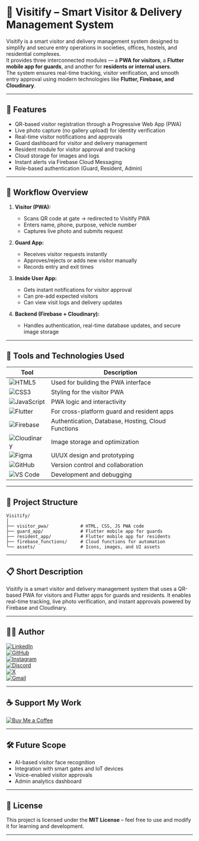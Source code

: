 
# 🏡 Visitify – Smart Visitor & Delivery Management System

Visitify is a smart visitor and delivery management system designed to simplify and secure entry operations in societies, offices, hostels, and residential complexes.  
It provides three interconnected modules — a **PWA for visitors**, a **Flutter mobile app for guards**, and another for **residents or internal users**.  
The system ensures real-time tracking, visitor verification, and smooth entry approval using modern technologies like **Flutter, Firebase, and Cloudinary**.

---

## 🚀 Features

- QR-based visitor registration through a Progressive Web App (PWA)  
- Live photo capture (no gallery upload) for identity verification  
- Real-time visitor notifications and approvals  
- Guard dashboard for visitor and delivery management  
- Resident module for visitor approval and tracking  
- Cloud storage for images and logs  
- Instant alerts via Firebase Cloud Messaging  
- Role-based authentication (Guard, Resident, Admin)  

---

## 🧭 Workflow Overview

1. **Visitor (PWA):**
   - Scans QR code at gate → redirected to Visitify PWA  
   - Enters name, phone, purpose, vehicle number  
   - Captures live photo and submits request  

2. **Guard App:**
   - Receives visitor requests instantly  
   - Approves/rejects or adds new visitor manually  
   - Records entry and exit times  

3. **Inside User App:**
   - Gets instant notifications for visitor approval  
   - Can pre-add expected visitors  
   - Can view visit logs and delivery updates  

4. **Backend (Firebase + Cloudinary):**
   - Handles authentication, real-time database updates, and secure image storage  

---

## 🧰 Tools and Technologies Used

| Tool | Description |
|------|--------------|
| ![HTML5](https://img.shields.io/badge/HTML5-E34F26?style=for-the-badge&logo=html5&logoColor=white) | Used for building the PWA interface |
| ![CSS3](https://img.shields.io/badge/CSS3-1572B6?style=for-the-badge&logo=css3&logoColor=white) | Styling for the visitor PWA |
| ![JavaScript](https://img.shields.io/badge/JavaScript-F7DF1E?style=for-the-badge&logo=javascript&logoColor=black) | PWA logic and interactivity |
| ![Flutter](https://img.shields.io/badge/Flutter-02569B?style=for-the-badge&logo=flutter&logoColor=white) | For cross-platform guard and resident apps |
| ![Firebase](https://img.shields.io/badge/Firebase-FFCA28?style=for-the-badge&logo=firebase&logoColor=black) | Authentication, Database, Hosting, Cloud Functions |
| ![Cloudinary](https://img.shields.io/badge/Cloudinary-3448C5?style=for-the-badge&logo=cloudinary&logoColor=white) | Image storage and optimization |
| ![Figma](https://img.shields.io/badge/Figma-F24E1E?style=for-the-badge&logo=figma&logoColor=white) | UI/UX design and prototyping |
| ![GitHub](https://img.shields.io/badge/GitHub-181717?style=for-the-badge&logo=github&logoColor=white) | Version control and collaboration |
| ![VS Code](https://img.shields.io/badge/VS%20Code-007ACC?style=for-the-badge&logo=visualstudiocode&logoColor=white) | Development and debugging |

---

## 📂 Project Structure

```
Visitify/
│
├── visitor_pwa/            # HTML, CSS, JS PWA code
├── guard_app/              # Flutter mobile app for guards
├── resident_app/           # Flutter mobile app for residents
├── firebase_functions/     # Cloud functions for automation
└── assets/                 # Icons, images, and UI assets
```

---


## 📋 Short Description

Visitify is a smart visitor and delivery management system that uses a QR-based PWA for visitors and Flutter apps for guards and residents. It enables real-time tracking, live photo verification, and instant approvals powered by Firebase and Cloudinary.

---

## 👨‍💻 Author  

[![LinkedIn](https://img.shields.io/badge/LinkedIn-0077B5?style=for-the-badge&logo=linkedin&logoColor=white)](http://www.linkedin.com/in/ayush-kumar-849a1324b)  
[![GitHub](https://img.shields.io/badge/GitHub-181717?style=for-the-badge&logo=github&logoColor=white)](https://github.com/9A-Ayush)  
[![Instagram](https://img.shields.io/badge/Instagram-E4405F?style=for-the-badge&logo=instagram&logoColor=white)](https://www.instagram.com/ayush_ix_xi)  
[![Discord](https://img.shields.io/badge/Discord-5865F2?style=for-the-badge&logo=discord&logoColor=white)](https://canary.discord.com/channels/@me)  
[![X](https://img.shields.io/badge/X-000000?style=for-the-badge&logo=x&logoColor=white)](https://x.com/ayush_bhai4590?t=HEv_7HYwU_uCIO_8POGwZg&s=09)  
[![Gmail](https://img.shields.io/badge/Gmail-D14836?style=for-the-badge&logo=gmail&logoColor=white)](mailto:wemayush@gmail.com)  

---

## ☕ Support My Work  

[![Buy Me a Coffee](https://img.shields.io/badge/Buy%20Me%20a%20Coffee-FFDD00?style=for-the-badge&logo=buy-me-a-coffee&logoColor=black)](https://buymeacoffee.com/9a.ayush)

---

## 🛠️ Future Scope

- AI-based visitor face recognition  
- Integration with smart gates and IoT devices  
- Voice-enabled visitor approvals  
- Admin analytics dashboard  

---

## 📄 License

This project is licensed under the **MIT License** – feel free to use and modify it for learning and development.

---
